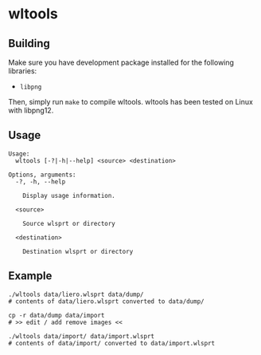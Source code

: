 # wltools

## Building
Make sure you have development package installed for the following libraries:
- `libpng`

Then, simply run `make` to compile wltools. wltools has been tested on Linux with libpng12.

## Usage

```
Usage:
  wltools [-?|-h|--help] <source> <destination>

Options, arguments:
  -?, -h, --help

    Display usage information.

  <source>

    Source wlsprt or directory

  <destination>

    Destination wlsprt or directory
```

## Example
```
./wltools data/liero.wlsprt data/dump/
# contents of data/liero.wlsprt converted to data/dump/

cp -r data/dump data/import
# >> edit / add remove images <<

./wltools data/import/ data/import.wlsprt
# contents of data/import/ converted to data/import.wlsprt
```
